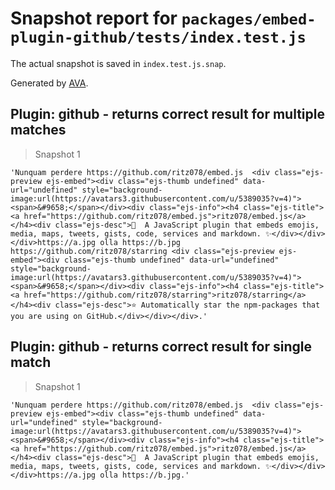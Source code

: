 # Snapshot report for `packages/embed-plugin-github/tests/index.test.js`

The actual snapshot is saved in `index.test.js.snap`.

Generated by [AVA](https://ava.li).

## Plugin: github - returns correct result for multiple matches

> Snapshot 1

    'Nunquam perdere https://github.com/ritz078/embed.js  <div class="ejs-preview ejs-embed"><div class="ejs-thumb undefined" data-url="undefined" style="background-image:url(https://avatars3.githubusercontent.com/u/5389035?v=4)"><span>&#9658;</span></div><div class="ejs-info"><h4 class="ejs-title"><a href="https://github.com/ritz078/embed.js">ritz078/embed.js</a></h4><div class="ejs-desc">🌻  A JavaScript plugin that embeds emojis, media, maps, tweets, gists, code, services and markdown. ✨</div></div></div>https://a.jpg olla https://b.jpg https://github.com/ritz078/starring <div class="ejs-preview ejs-embed"><div class="ejs-thumb undefined" data-url="undefined" style="background-image:url(https://avatars3.githubusercontent.com/u/5389035?v=4)"><span>&#9658;</span></div><div class="ejs-info"><h4 class="ejs-title"><a href="https://github.com/ritz078/starring">ritz078/starring</a></h4><div class="ejs-desc">⭐️ Automatically star the npm-packages that you are using on GitHub.</div></div></div>.'

## Plugin: github - returns correct result for single match

> Snapshot 1

    'Nunquam perdere https://github.com/ritz078/embed.js  <div class="ejs-preview ejs-embed"><div class="ejs-thumb undefined" data-url="undefined" style="background-image:url(https://avatars3.githubusercontent.com/u/5389035?v=4)"><span>&#9658;</span></div><div class="ejs-info"><h4 class="ejs-title"><a href="https://github.com/ritz078/embed.js">ritz078/embed.js</a></h4><div class="ejs-desc">🌻  A JavaScript plugin that embeds emojis, media, maps, tweets, gists, code, services and markdown. ✨</div></div></div>https://a.jpg olla https://b.jpg.'
